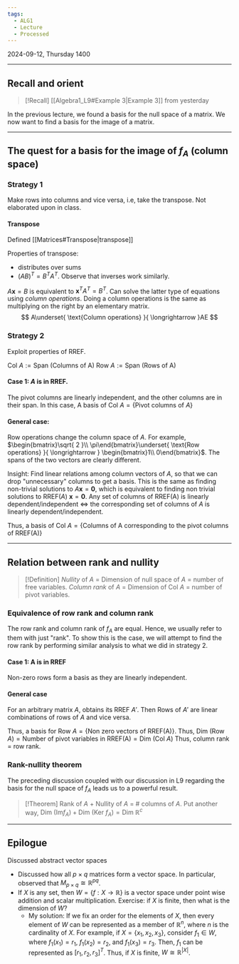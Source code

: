 ```yaml
---
tags:
  - ALG1
  - Lecture
  - Processed
---
```


2024-09-12, Thursday
1400

---
## Recall and orient

>[!Recall]
>[[Algebra1_L9#Example 3|Example 3]] from yesterday

In the previous lecture, we found a basis for the null space of a matrix. We now want to find a basis for the image of a matrix.

---
## The quest for a basis for the image of $f_{A}$ (column space)

### Strategy 1

Make rows into columns and vice versa, i.e, take the transpose. Not elaborated upon in class.
#### Transpose

Defined [[Matrices#Transpose|transpose]] 

Properties of transpose:
- distributes over sums
- $(AB)^{T}=B^{T}A^{T}$. Observe that inverses work similarly.

$A\mathbf{x}=B$ is equivalent to $\mathbf{x}^{T}A^{T}=B^{T}$. Can solve the latter type of equations using *column operations*. Doing a column operations is the same as multiplying on the right by an elementary matrix.
$$
A\underset{ \text{Column operations} }{ \longrightarrow }AE
$$
### Strategy 2

Exploit properties of RREF.

$\text{Col }A:=\text{Span (Columns of A)}$ 
$\text{Row }A:=\text{Span (Rows of A)}$ 
#### Case 1: $A$ is in RREF.
The pivot columns are linearly independent, and the other columns are in their span.
In this case, A basis of $\text{Col }A = \{ \text{Pivot columns of }A \}$
#### General case: 
Row operations change the column space of $A$. For example, $\begin{bmatrix}\sqrt{ 2 }\\ \pi\end{bmatrix}\underset{ \text{Row operations} }{ \longrightarrow } \begin{bmatrix}1\\ 0\end{bmatrix}$. The spans of the two vectors are clearly different.

Insight: Find linear relations among column vectors of $A$, so that we can drop "unnecessary" columns to get a basis.
This is the same as finding non-trivial solutions to $A\mathbf{x}=\mathbf{0}$, which is equivalent to finding non trivial solutions to $\text{RREF}(A)~\mathbf{x}=\mathbf{0}$. 
Any set of columns of RREF(A) is linearly dependent/independent $\iff$ the corresponding set of columns of $A$ is linearly dependent/independent. 

Thus, a basis of $\text{Col }A=\{ \text{Columns of A corresponding to the pivot columns of RREF(A)} \}$

---
## Relation between rank and nullity

>[!Definition]
>*Nullity* of $A$ = Dimension of null space of $A$ = number of free variables.
>*Column rank* of $A$ = Dimension of $\text{Col }A$ = number of pivot variables.

### Equivalence of row rank and column rank

The row rank and column rank of $f_{A}$ are equal. Hence, we usually refer to them with just "rank".
To show this is the case, we will attempt to find the row rank by performing similar analysis to what we did in strategy 2.
#### Case 1: A is in RREF
Non-zero rows form a basis as they are linearly independent. 
#### General case
For an arbitrary matrix $A$, obtains its RREF $A'$. Then Rows of $A'$ are linear combinations of rows of $A$ and vice versa.

Thus, a basis for $\text{Row }A = \{ \text{Non zero vectors of RREF(A)} \}$. 
Thus, $\text{Dim }(\text{Row }A) =\text{Number of pivot variables in RREF(A)}=\text{Dim }(\text{Col }A)$ 
Thus, column rank = row rank.

### Rank-nullity theorem

The preceding discussion coupled with our discussion in L9 regarding the basis for the null space of $f_{A}$ leads us to a powerful result. 

>[!Theorem]
>Rank of $A$ + Nullity of $A$ = # columns of $A$.
>Put another way, $\text{Dim }(\mathrm{Im}f_{A})+\text{Dim }(\text{Ker }f_{A})=\text{Dim }\mathbb{R}^{c}$

---
## Epilogue

Discussed abstract vector spaces
- Discussed how all $p\times q$ matrices form a vector space. In particular, observed that $M_{p\times q}\cong \mathbb{R}^{pq}$.
- If $X$ is any set, then $W=\{ f:X\to \mathbb{R} \}$ is a vector space under point wise addition and scalar multiplication. Exercise: if $X$ is finite, then what is the dimension of $W$?
	- My solution: If we fix an order for the elements of $X$, then every element of $W$ can be represented as a member of $\mathbb{R}^{n}$, where $n$ is the cardinality of $X$. For example, if $X=\{ x_{1}, x_{2}, x_{3} \}$, consider $f_{1}\in W$, where $f_{1}(x_{1})=r_{1}$, $f_{1}(x_{2})=r_{2}$, and $f_{1}(x_{3})=r_{3}$. Then, $f_{1}$ can be represented as $[r_{1}, r_{2}, r_{3}]^{T}$. Thus, if $X$ is finite, $W\cong \mathbb{R}^{|X|}$. 

